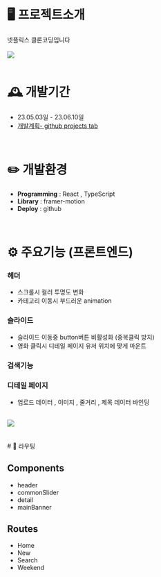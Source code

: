 # 🖥️ 프로젝트소개
넷플릭스 클론코딩입니다
<br>
<br>
<img src="https://github.com/beom-jun-kim/beeflix/assets/84590988/130e9e97-e040-41ec-9fb6-e870120b2909">
<br>
<br>

# 🕰️ 개발기간
* 23.05.03일 - 23.06.10일
* <a href="https://github.com/users/beom-jun-kim/projects/5">개발계획- github projects tab</a>
<br>

# ✏️ 개발환경
- **Programming** : React , TypeScript
- **Library** : framer-motion
- **Deploy** : github
<br>

# ⚙️ 주요기능 (프론트엔드)

### 헤더
- 스크롤시 컬러 투명도 변화
- 카테고리 이동시 부드러운 animation

### 슬라이드
- 슬라이드 이동중 button버튼 비활성화 (중복클릭 방지)
- 영화 클릭시 디테일 페이지 유저 위치에 맞게 마운트

### 검색기능

### 디테일 페이지
- 업로드 데이터 , 이미지 , 줄거리 , 제목 데이터 바인딩
<br>
<img src="https://github.com/beom-jun-kim/beeflix/assets/84590988/7dfcf3f1-003a-4701-894a-5855831b4cbb">
<br>
<br>
<br>
# 🚩 라우팅

## Components
- header
- commonSlider
- detail
- mainBanner

## Routes
- Home
- New
- Search
- Weekend
